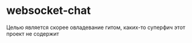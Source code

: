# websocket-chat
Целью является скорее овладевание гитом, каких-то суперфич этот проект не содержит
